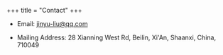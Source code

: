 +++
title = "Contact"
+++

* Email: jinyu-liu@qq.com

* Mailing Address: 28 Xianning West Rd, Beilin, Xi'An, Shaanxi, China, 710049

